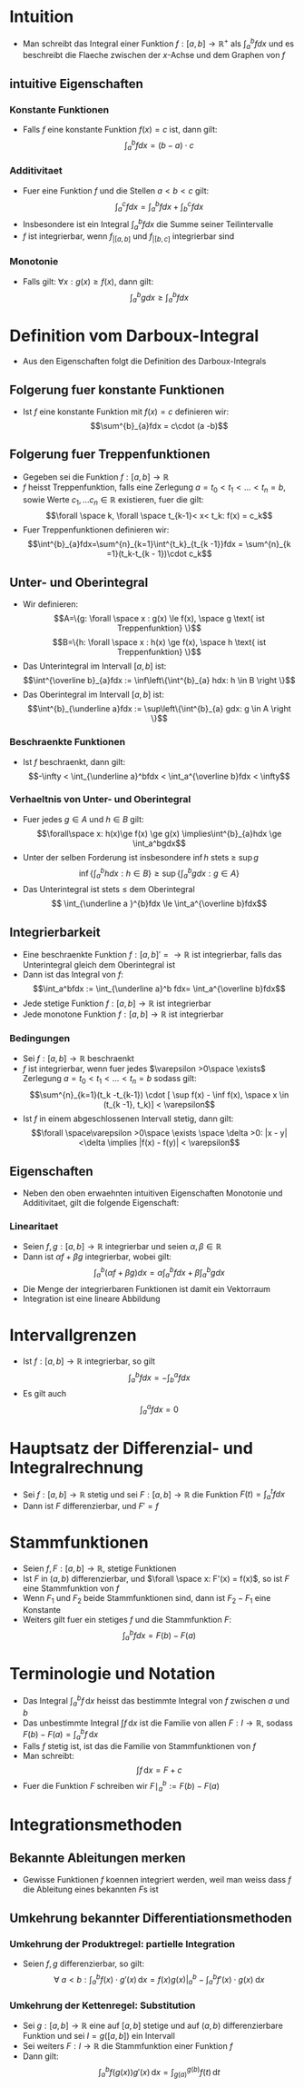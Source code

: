 # Intuition
- Man schreibt das Integral einer Funktion $f: [a, b] \to \mathbb R^+$ als $\int_a^b fdx$ und es beschreibt die Flaeche zwischen der $x$-Achse und dem Graphen von $f$
## intuitive Eigenschaften
### Konstante Funktionen
- Falls $f$ eine konstante Funktion $f(x) = c$ ist, dann gilt:
$$\int^{b}_{a}fdx = (b-a)\cdot c$$
### Additivitaet
- Fuer eine Funktion $f$ und die Stellen $a < b < c$ gilt: 
$$\int^{c}_{a} fdx = \int^{b}_{a} fdx + \int^{c}_{b} fdx$$
- Insbesondere ist ein Integral $\int^{b}_{a}fdx$ die Summe seiner Teilintervalle
- $f$ ist integrierbar, wenn $f_{|[a, b]}$ und $f_{|[b, c]}$ integrierbar sind
### Monotonie
- Falls gilt: $\forall x: g(x) \ge f(x)$, dann gilt:
$$\int^{b}_{a}gdx \ge \int^{b}_{a} fdx$$
# Definition vom Darboux-Integral
- Aus den Eigenschaften folgt die Definition des Darboux-Integrals
## Folgerung fuer konstante Funktionen
- Ist $f$ eine konstante Funktion mit $f(x) = c$ definieren wir:
$$\sum^{b}_{a}fdx = c\cdot (a -b)$$
## Folgerung fuer Treppenfunktionen
- Gegeben sei die Funktion $f:[a, b] \to \mathbb R$
- $f$ heisst Treppenfunktion, falls eine Zerlegung $a =t_0 <t_1<...<t_n=b$, sowie Werte $c_1,...c_n \in \mathbb R$ existieren, fuer die gilt:
$$\forall \space k, \forall \space t_{k-1}< x< t_k: f(x) = c_k$$
- Fuer Treppenfunktionen definieren wir:
$$\int^{b}_{a}fdx=\sum^{n}_{k=1}\int^{t_k}_{t_{k -1}}fdx = \sum^{n}_{k =1}(t_k-t_{k - 1})\cdot c_k$$
## Unter- und Oberintegral
- Wir definieren: 
$$A=\{g: \forall \space x : g(x) \le f(x), \space g \text{ ist Treppenfunktion} \}$$
$$B=\{h: \forall \space x : h(x) \ge f(x), \space h \text{ ist Treppenfunktion} \}$$
- Das Unterintegral im Intervall $[a, b]$ ist:
$$\int^{\overline b}_{a}fdx := \inf\left\{\int^{b}_{a} hdx: h \in B \right \}$$
- Das Oberintegral im Intervall $[a, b]$ ist:
$$\int^{b}_{\underline a}fdx := \sup\left\{\int^{b}_{a} gdx: g \in A \right \}$$
### Beschraenkte Funktionen
- Ist $f$ beschraenkt, dann gilt:
$$-\infty < \int_{\underline a}^bfdx < \int_a^{\overline b}fdx < \infty$$
### Verhaeltnis von Unter- und Oberintegral
- Fuer jedes $g \in A$ und $h \in B$ gilt:
$$\forall\space x: h(x)\ge f(x) \ge g(x) \implies\int^{b}_{a}hdx \ge \int_a^bgdx$$
- Unter der selben Forderung ist insbesondere $\inf h$ stets $\ge$ $\sup g$
$$\inf\left\{\int_a^b hdx: h\in B\right\}\ge \sup\left\{\int_a^b gdx: g\in A\right\}$$
- Das Unterintegral ist stets $\le$ dem Oberintegral
$$ \int_{\underline a }^{b}fdx \le \int_a^{\overline b}fdx$$

## Integrierbarkeit
- Eine beschraenkte Funktion $f:[a, b] '=\to \mathbb R$ ist integrierbar, falls das Unterintegral gleich dem Oberintegral ist
- Dann ist das Integral von $f$:
$$\int_a^bfdx := \int_{\underline a}^b fdx= \int_a^{\overline b}fdx$$
- Jede stetige Funktion $f: [a, b] \to \mathbb R$ ist integrierbar
- Jede monotone Funktion $f: [a, b] \to \mathbb R$ ist integrierbar
### Bedingungen 
- Sei $f:[a, b] \to \mathbb R$ beschraenkt
- $f$ ist integrierbar, wenn fuer jedes $\varepsilon >0\space \exists$ Zerlegung $a = t_0 < t_1 < ...< t_n = b$ sodass gilt:
$$\sum^{n}_{k=1}(t_k -t_{k-1}) \cdot  [
\sup f(x) - \inf f(x), \space
x \in (t_{k -1}, t_k)] < \varepsilon$$
- Ist $f$ in einem abgeschlossenen Intervall stetig, dann gilt:
$$\forall \space\varepsilon >0\space \exists \space \delta >0: |x - y|<\delta \implies |f(x) - f(y)| < \varepsilon$$
## Eigenschaften
- Neben den oben erwaehnten intuitiven Eigenschaften Monotonie und Additivitaet, gilt die folgende Eigenschaft:
### Linearitaet
- Seien $f, g: [a, b] \to \mathbb R$ integrierbar und seien $\alpha, \beta \in \mathbb R$
- Dann ist $\alpha f + \beta g$ integrierbar, wobei gilt: 
$$\int_a^b (\alpha f + \beta g)dx = \alpha \int_a^bfdx + \beta \int_a^bgdx$$
- Die Menge der integrierbaren Funktionen ist damit ein Vektorraum
- Integration ist eine lineare Abbildung
# Intervallgrenzen
- Ist $f:[a, b] \to \mathbb R$ integrierbar, so gilt
$$\int_a^b fdx = -\int_b^a fdx$$
- Es gilt auch
$$\int_a^a fdx = 0$$
# Hauptsatz der Differenzial- und Integralrechnung
- Sei $f:[a, b] \to \mathbb R$ stetig und sei $F:[a, b] \to \mathbb R$ die Funktion $F(t) = \int^t_a fdx$
- Dann ist $F$ differenzierbar, und $F' = f$
# Stammfunktionen
- Seien $f, F: [a, b] \to \mathbb R$, stetige Funktionen
- Ist $F$ in $(a, b)$ differenzierbar, und $\forall \space x: F'(x) = f(x)$, so ist $F$ eine Stammfunktion von $f$
- Wenn $F_1$ und $F_2$ beide Stammfunktionen sind, dann ist $F_2-F_1$ eine Konstante
- Weiters gilt fuer ein stetiges $f$ und die Stammfunktion $F$: 
$$\int_a^bfdx = F(b) - F(a)$$
# Terminologie und Notation
- Das Integral $\int^{b}_{a} f\, \mathrm dx$ heisst das bestimmte Integral von $f$ zwischen $a$ und $b$
- Das unbestimmte Integral $\int f\, \mathrm dx$ ist die Familie von allen $F: I \to \mathbb R$, sodass $F(b) - F(a) = \int_a^bf\,\mathrm dx$ 
- Falls $f$ stetig ist, ist das die Familie von Stammfunktionen von $f$
- Man schreibt:
$$\int f\,\mathrm dx = F + c$$
- Fuer die Funktion $F$ schreiben wir $F\mid_a^b:= F(b)-F(a)$ 
# Integrationsmethoden
## Bekannte Ableitungen merken
- Gewisse Funktionen $f$ koennen integriert werden, weil man weiss dass $f$ die Ableitung eines bekannten $F$s ist
## Umkehrung bekannter Differentiationsmethoden 
### Umkehrung der Produktregel: partielle Integration
- Seien $f, g$ differenzierbar, so gilt:
$$\forall \; a < b: \int_a^bf(x) \cdot g'(x) \, \mathrm dx = f(x)g(x)  \bigg |_a^b - \int_a^b f'(x)\cdot g(x) \; \mathrm dx$$

### Umkehrung der Kettenregel: Substitution
- Sei $g:[a, b] \to \mathbb R$ eine auf $[a, b]$ stetige und auf $(a, b)$ differenzierbare Funktion und sei $I = g([a, b])$ ein Intervall
- Sei weiters $F: I \to \mathbb R$ die Stammfunktion einer Funktion $f$
- Dann gilt: 
$$\int_a^b f(g(x)) g'(x)  \, \mathrm dx = \int_{g(a)}^{g(b)} f(t) \, \mathrm dt$$
